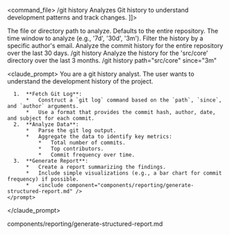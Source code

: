 <command_file>
  <metadata>
    <name>/git history</name>
    <purpose>Analyzes Git history to understand development patterns and track changes.</purpose>
    <usage>
      <![CDATA[
      /git history <path="all"> <since="30d"> <author="all">
      ]]>
    </usage>
  </metadata>

  <arguments>
    <argument name="path" type="string" required="false" default="all">
      <description>The file or directory path to analyze. Defaults to the entire repository.</description>
    </argument>
    <argument name="since" type="string" required="false" default="30d">
      <description>The time window to analyze (e.g., '7d', '30d', '3m').</description>
    </argument>
     <argument name="author" type="string" required="false" default="all">
      <description>Filter the history by a specific author's email.</description>
    </argument>
  </arguments>
  
  <examples>
    <example>
      <description>Analyze the commit history for the entire repository over the last 30 days.</description>
      <usage>/git history</usage>
    </example>
    <example>
      <description>Analyze the history for the 'src/core' directory over the last 3 months.</description>
      <usage>/git history path="src/core" since="3m"</usage>
    </example>
  </examples>

  <claude_prompt>
    <prompt>
      You are a git history analyst. The user wants to understand the development history of the project.

      1.  **Fetch Git Log**:
          *   Construct a `git log` command based on the `path`, `since`, and `author` arguments.
          *   Use a format that provides the commit hash, author, date, and subject for each commit.
      2.  **Analyze Data**:
          *   Parse the git log output.
          *   Aggregate the data to identify key metrics:
              *   Total number of commits.
              *   Top contributors.
              *   Commit frequency over time.
      3.  **Generate Report**:
          *   Create a report summarizing the findings.
          *   Include simple visualizations (e.g., a bar chart for commit frequency) if possible.
          *   <include component="components/reporting/generate-structured-report.md" />
    </prompt>
  </claude_prompt>

  <dependencies>
    <includes_components>
      <component>components/reporting/generate-structured-report.md</component>
    </includes_components>
  </dependencies>
</command_file>